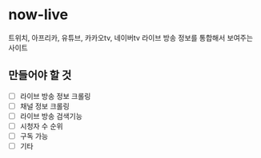 # now-live
트위치, 아프리카, 유튜브, 카카오tv, 네이버tv 라이브 방송 정보를 통합해서 보여주는 사이트

만들어야 할 것
-------------
- [ ] 라이브 방송 정보 크롤링
- [ ] 채널 정보 크롤링
- [ ] 라이브 방송 검색기능
- [ ] 시청자 수 순위
- [ ] 구독 가능
- [ ] 기타
